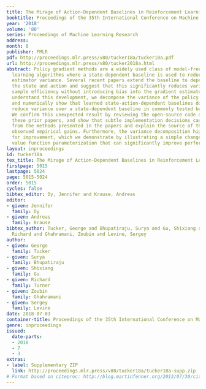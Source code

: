 ```yaml
---
title: The Mirage of Action-Dependent Baselines in Reinforcement Learning
booktitle: Proceedings of the 35th International Conference on Machine Learning
year: '2018'
volume: '80'
series: Proceedings of Machine Learning Research
address: 
month: 0
publisher: PMLR
pdf: http://proceedings.mlr.press/v80/tucker18a/tucker18a.pdf
url: http://proceedings.mlr.press/v80/tucker2018a.html
abstract: Policy gradient methods are a widely used class of model-free reinforcement
  learning algorithms where a state-dependent baseline is used to reduce gradient
  estimator variance. Several recent papers extend the baseline to depend on both
  the state and action and suggest that this significantly reduces variance and improves
  sample efficiency without introducing bias into the gradient estimates. To better
  understand this development, we decompose the variance of the policy gradient estimator
  and numerically show that learned state-action-dependent baselines do not in fact
  reduce variance over a state-dependent baseline in commonly tested benchmark domains.
  We confirm this unexpected result by reviewing the open-source code accompanying
  these prior papers, and show that subtle implementation decisions cause deviations
  from the methods presented in the papers and explain the source of the previously
  observed empirical gains. Furthermore, the variance decomposition highlights areas
  for improvement, which we demonstrate by illustrating a simple change to the typical
  value function parameterization that can significantly improve performance.
layout: inproceedings
id: tucker18a
tex_title: The Mirage of Action-Dependent Baselines in Reinforcement Learning
firstpage: 5015
lastpage: 5024
page: 5015-5024
order: 5015
cycles: false
bibtex_editor: Dy, Jennifer and Krause, Andreas
editor:
- given: Jennifer
  family: Dy
- given: Andreas
  family: Krause
bibtex_author: Tucker, George and Bhupatiraju, Surya and Gu, Shixiang and Turner,
  Richard and Ghahramani, Zoubin and Levine, Sergey
author:
- given: George
  family: Tucker
- given: Surya
  family: Bhupatiraju
- given: Shixiang
  family: Gu
- given: Richard
  family: Turner
- given: Zoubin
  family: Ghahramani
- given: Sergey
  family: Levine
date: 2018-07-03
container-title: Proceedings of the 35th International Conference on Machine Learning
genre: inproceedings
issued:
  date-parts:
  - 2018
  - 7
  - 3
extras:
- label: Supplementary ZIP
  link: http://proceedings.mlr.press/v80/tucker18a/tucker18a-supp.zip
# Format based on citeproc: http://blog.martinfenner.org/2013/07/30/citeproc-yaml-for-bibliographies/
---
```

